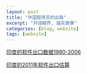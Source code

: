 ```yaml
---
layout: post
title: "中国程序员的出路"
excerpt: "开阔眼界, 踏实做事"
categories: [blog, website]
tags: [website]
---
```



[印度的软件出口数据1980-2006][india80-06]

[印度的2011年软件出口估算][india2011]

[india80-06]: http://www.sed.manchester.ac.uk/idpm/research/is/isi/isiexpt.htm
[india2011]: http://economictimes.indiatimes.com/articleshow/5552089.cms

